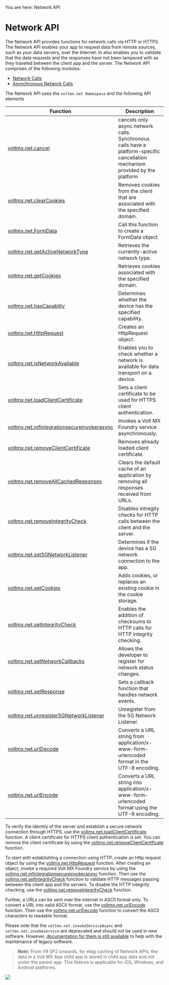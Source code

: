                             

You are here: Network API

Network API
===========

The Network API provides functions for network calls via HTTP or HTTPS. The Network API enables your app to request data from remote sources, such as your data servers, over the Internet. In also enables you to validate that the data requests and the responses have not been tampered with as they traveled between the client app and the server. The Network API comprises of the following modules:

*   [Network Calls](networkapi_networkcalls.md)
*   [Asynchronous Network Calls](networkapi_asynccalls.md)

The Network API uses the `voltmx.net Namespace` and the following API elements

  
| Function | Description |
| --- | --- |
| [voltmx.net.cancel](voltmx.net_functions.md#Cancel) | cancels only async network calls. Synchronous calls have a platform-specific cancellation mechanism provided by the platform |
| [voltmx.net.clearCookies](voltmx.net_functions.md#voltmx.net9) | Removes cookies from the client that are associated with the specified domain. |
| [voltmx.net.FormData](voltmx.net_functions.md#FormData) | Call this function to create a FormData object. |
| [voltmx.net.getActiveNetworkType](voltmx.net_functions.md#Fetching) | Retrieves the currently-active network type. |
| [voltmx.net.getCookies](voltmx.net_functions.md#voltmx.net8) | Retrieves cookies associated with the specified domain. |
| [voltmx.net.hasCapablity](voltmx.net_functions.md#hasCapability) | Determines whether the device has the specified capability. |
| [voltmx.net.HttpRequest](voltmx.net_functions.md#HttpRequ) | Creates an HttpRequest object. |
| [voltmx.net.isNetworkAvailable](voltmx.net_functions.md#Checking) | Enables you to check whether a network is available for data transport on a device. |
| [voltmx.net.loadClientCertificate](voltmx.net_functions.md#voltmx.net) | Sets a client certificate to be used for HTTPS client authentication. |
| [voltmx.net.mfintegrationsecureinvokerasync](voltmx.net_functions.md#mfintegrationsecureinvokerasync) | Invokes a Volt MX Foundry service asynchronously. |
| [voltmx.net.removeClientCertificate](voltmx.net_functions.md#voltmx.net2) | Removes already loaded client certificate. |
| [voltmx.net.removeAllCachedResponses](voltmx.net_functions.md#removeAllCachedResponses) | Clears the default cache of an application by removing all responses received from URLs. |
| [voltmx.net.removeIntegrityCheck](voltmx.net_functions.md#removeIntegrityCheck) | Disables intregity checks for HTTP calls between the client and the server. |
| [voltmx.net.set5GNetworkListener](voltmx.net_functions.md#setIntegrtityCheck) | Determines if the device has a 5G network connection to the app. |
| [voltmx.net.setCookies](voltmx.net_functions.md#setIntegrtityCheck) | Adds cookies, or replaces an existing cookie in the cookie storage. |
| [voltmx.net.setIntegrityCheck](voltmx.net_functions.md#setIntegrtityCheck) | Enables the addition of checksums to HTTP calls for HTTP integrity checking. |
| [voltmx.net.setNetworkCallbacks](voltmx.net_functions.md#Register) | Allows the developer to register for network status changes. |
| [voltmx.net.setResponse](voltmx.net_functions.md#setResponse) | Sets a callback function that handles network events. |
| [voltmx.net.unregister5GNetworkListener](voltmx.net_functions.md#urlDecode) | Unregister from the 5G Network Listener. |
| [voltmx.net.urlDecode](voltmx.net_functions.md#urlDecode) | Converts a URL string from application/x-www-form-urlencoded format in the UTF-8 encoding. |
| [voltmx.net.urlEncode](voltmx.net_functions.md#urlEncode) | Converts a URL string into application/x-www-form-urlencoded format using the UTF-8 encoding. |

To verify the identity of the server and establish a secure network connection through HTTPS, use the [voltmx.net.loadClientCertificate](voltmx.net_functions.md#voltmx.net) function. A client certificate for HTTPS client authentication is set. You can remove the client certificate by using the [voltmx.net.removeClientCertificate](voltmx.net_functions.md#voltmx.net2) function.

To start with establishling a connection using HTTP, create an Http request object by using the [voltmx.net.HttpRequest](voltmx.net_functions.md#HttpRequ) function. After creating an object, invoke a required Volt MX Foundry service by using the [voltmx.net.mfintegrationsecureinvokerasync](voltmx.net_functions.md#mfintegrationsecureinvokerasync) function. Then use the [voltmx.net.setIntegrityCheck](voltmx.net_functions.md#setIntegrtityCheck) function to validate HTTP messages passing between the client app and the servers. To disable the HTTP integrity checking, use the [voltmx.net.removeIntegrityCheck](voltmx.net_functions.md#removeIntegrityCheck) function.

Further, a URLs can be sent over the internet in ASCII format only. To convert a URL into valid ASCII format, use the [voltmx.net.urlEncode](voltmx.net_functions.md#urlEncode) function. Then use the [voltmx.net.urlDecode](voltmx.net_functions.md#urlDecode) function to convert the ASCII characters to readable format.

Please note that the `voltmx.net.invokeServiceAsync` and `voltmx.net.invokeservice` are deprecated and should not be used in new software. However, [documentation for them is still available](voltmx.net_deprecated.md) to help with the maintenance of legacy software.

> **_Note:_** From V9 SP2 onwards, for etag caching of Network APIs, the data in a Volt MX App child app is stored in child app data and not under the parent app. This feature is applicable for iOS, Windows, and Android platforms.
<!-- > **_Note:_** From V8 SP4 onwards, for etag caching of Network APIs, the data in a Volt MX App child app is stored in child app data and not under the parent app. This feature is applicable for iOS, Windows, and Android platforms. -->

![](resources/prettify/onload.png)
